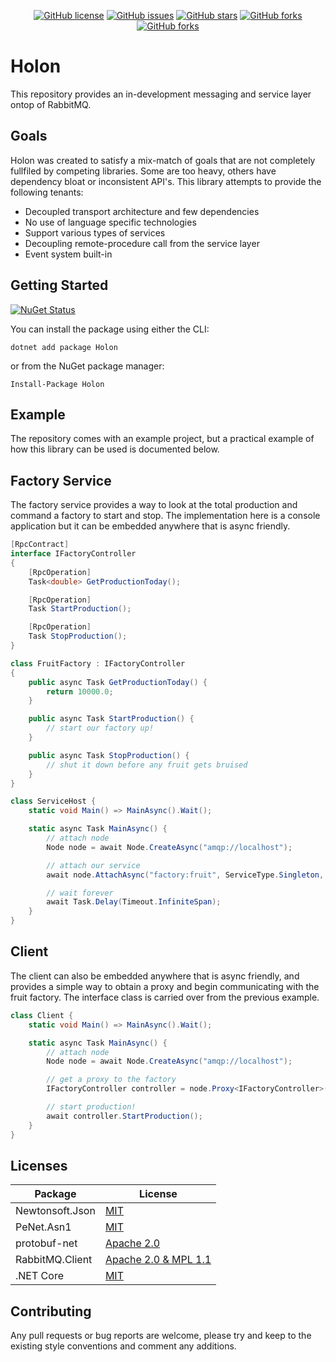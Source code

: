 <div align="center">

[![GitHub license](https://img.shields.io/badge/license-Apache%202-blue.svg?style=flat-square)](https://raw.githubusercontent.com/alandoherty/holon-net/master/LICENSE)
[![GitHub issues](https://img.shields.io/github/issues/alandoherty/holon-net.svg?style=flat-square)](https://github.com/alandoherty/holon-net/issues)
[![GitHub stars](https://img.shields.io/github/stars/alandoherty/holon-net.svg?style=flat-square)](https://github.com/alandoherty/holon-net/stargazers)
[![GitHub forks](https://img.shields.io/github/forks/alandoherty/holon-net.svg?style=flat-square)](https://github.com/alandoherty/holon-net/network)
[![GitHub forks](https://img.shields.io/nuget/dt/Holon.svg?style=flat-square)](https://www.nuget.org/packages/Holon/)

</div>


# Holon

This repository provides an in-development messaging and service layer ontop of RabbitMQ.

## Goals

Holon was created to satisfy a mix-match of goals that are not completely fullfiled by competing libraries. Some are too heavy, others have dependency bloat or inconsistent API's. This library attempts to provide the following tenants:

- Decoupled transport architecture and few dependencies
- No use of language specific technologies
- Support various types of services
- Decoupling remote-procedure call from the service layer
- Event system built-in

## Getting Started

[![NuGet Status](https://img.shields.io/nuget/v/Holon.svg?style=flat-square)](https://www.nuget.org/packages/Holon/)

You can install the package using either the CLI:

```
dotnet add package Holon
```

or from the NuGet package manager:

```
Install-Package Holon
```

## Example

The repository comes with an example project, but a practical example of how this library can be used is documented below. 

## Factory Service

The factory service provides a way to look at the total production and command a factory to start and stop. The implementation here is a console application but it can be embedded anywhere that is async friendly.

```csharp
[RpcContract]
interface IFactoryController 
{
	[RpcOperation]
	Task<double> GetProductionToday();

	[RpcOperation]
	Task StartProduction();

	[RpcOperation]
	Task StopProduction();
}

class FruitFactory : IFactoryController 
{
	public async Task GetProductionToday() {
		return 10000.0;
	}

	public async Task StartProduction() {
		// start our factory up!
	}

	public async Task StopProduction() {
		// shut it down before any fruit gets bruised
	}
}

class ServiceHost {
	static void Main() => MainAsync().Wait();

	static async Task MainAsync() {
		// attach node
		Node node = await Node.CreateAsync("amqp://localhost");

		// attach our service
		await node.AttachAsync("factory:fruit", ServiceType.Singleton, RpcBehaviour.Bind<IFactoryController>(new FruitFactory()));

		// wait forever
		await Task.Delay(Timeout.InfiniteSpan);
	}
}
```

## Client

The client can also be embedded anywhere that is async friendly, and provides a simple way to obtain a proxy and begin communicating with the fruit factory. The interface class is carried over from the previous example.

```csharp
class Client {
	static void Main() => MainAsync().Wait();

	static async Task MainAsync() {
		// attach node
		Node node = await Node.CreateAsync("amqp://localhost");

		// get a proxy to the factory
		IFactoryController controller = node.Proxy<IFactoryController>("factory:fruit");

		// start production!
		await controller.StartProduction();
	}
}
```

## Licenses

| Package | License |
|---------|---------|
| Newtonsoft.Json | [MIT](https://github.com/JamesNK/Newtonsoft.Json/blob/master/LICENSE.md) |
| PeNet.Asn1 | [MIT](https://github.com/secana/PeNet.Asn1/blob/master/LICENCE) |
| protobuf-net | [Apache 2.0](https://github.com/mgravell/protobuf-net/blob/master/Licence.txt) |
| RabbitMQ.Client | [Apache 2.0 & MPL 1.1](https://github.com/rabbitmq/rabbitmq-dotnet-client/blob/master/LICENSE) |
| .NET Core | [MIT](https://github.com/dotnet/corefx/blob/master/LICENSE.TXT) |

## Contributing

Any pull requests or bug reports are welcome, please try and keep to the existing style conventions and comment any additions.